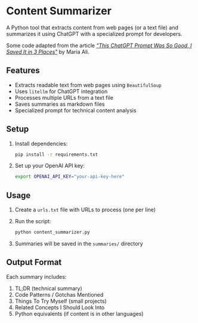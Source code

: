 # Content Summarizer

A Python tool that extracts content from web pages (or a text file) and summarizes it using ChatGPT with a specialized prompt for developers.

Some code adapted from the article [*"This ChatGPT Prompt Was So Good, I Saved It in 3 Places"*](https://medium.com/gitconnected/this-chatgpt-prompt-was-so-good-i-saved-it-in-3-places-6910bf07f3d2) by Maria Ali.

## Features

- Extracts readable text from web pages using `BeautifulSoup`
- Uses `litellm` for ChatGPT integration
- Processes multiple URLs from a text file
- Saves summaries as markdown files
- Specialized prompt for technical content analysis

## Setup

1. Install dependencies:

   ```bash
   pip install -r requirements.txt
   ```

2. Set up your OpenAI API key:

   ```bash
   export OPENAI_API_KEY="your-api-key-here"
   ```

## Usage

1. Create a `urls.txt` file with URLs to process (one per line)
2. Run the script:

   ```bash
   python content_summarizer.py
   ```

3. Summaries will be saved in the `summaries/` directory

## Output Format

Each summary includes:

1. TL;DR (technical summary)
2. Code Patterns / Gotchas Mentioned
3. Things To Try Myself (small projects)
4. Related Concepts I Should Look Into
5. Python equivalents (if content is in other languages)

<br>
